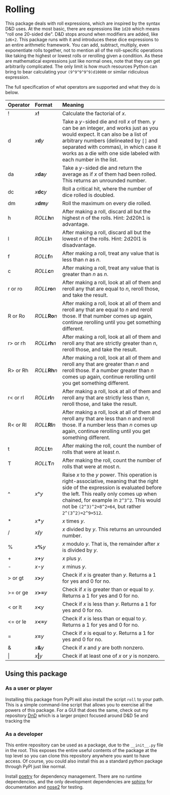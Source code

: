 # Rolling

This package deals with roll expressions, which are inspired by the syntax D&D uses.
At the most basic, there are expressions like `1d20` which means "roll one 20-sided die".
D&D stops around when modifiers are added, like `1d6+2`.
This package runs with it and introduces these dice expressions to an entire arithmetic framework.
You can add, subtract, multiply, even exponentiate rolls together, not to mention all of the roll-specific operations like taking the highest or lowest rolls or rerolling given a condition.
As these are mathematical expressions just like normal ones, note that they can get arbitrarily complicated.
The only limit is how much resources Python can bring to bear calculating your `(9^9^9^9^9)d10000` or similar ridiculous expression.  

The full specification of what operators are supported and what they do is below.

| Operator | Format          | Meaning
| :------- | :-------------- | :------------------------------------------------------------------------------------------------------------------------------------------------------------------------------------------------------------------------------------
| !        | *x*__!__        | Calculate the factorial of _x_.
| d        | *x*__d__*y*     | Take a _y_-sided die and roll _x_ of them. _y_ can be an integer, and works just as you would expect. It can also be a list of arbitrary numbers (delineated by `[]` and separated with commas), in which case it works as a die with one side labeled with each number in the list.
| da       | *x*__da__*y*    | Take a _y_-sided die and return the average as if _x_ of them had been rolled. This returns an unrounded number.
| dc       | *x*__dc__*y*    | Roll a critical hit, where the number of dice rolled is doubled.
| dm       | *x*__dm__*y*    | Roll the maximum on every die rolled.
| h        | *ROLL*__h__*n*  | After making a roll, discard all but the highest _n_ of the rolls. Hint: 2d20h1 is advantage.
| l        | *ROLL*__l__*n*  | After making a roll, discard all but the lowest _n_ of the rolls. Hint: 2d20l1 is disadvantage.
| f        | *ROLL*__f__*n*  | After making a roll, treat any value that is less than _n_ as _n_.
| c        | *ROLL*__c__*n*  | After making a roll, treat any value that is greater than _n_ as _n_.
| r or ro  | *ROLL*__ro__*n* | After making a roll, look at all of them and reroll any that are equal to _n_, reroll those, and take the result.
| R or Ro  | *ROLL*__Ro__*n* | After making a roll, look at all of them and reroll any that are equal to _n_ and reroll those. If that number comes up again, continue rerolling until you get something different.
| r> or rh | *ROLL*__rh__*n* | After making a roll, look at all of them and reroll any that are strictly greater than _n_, reroll those, and take the result.
| R> or Rh | *ROLL*__Rh__*n* | After making a roll, look at all of them and reroll any that are greater than _n_ and reroll those. If a number greater than _n_ comes up again, continue rerolling until you get something different.
| r< or rl | *ROLL*__rl__*n* | After making a roll, look at all of them and reroll any that are strictly less than _n_, reroll those, and take the result.
| R< or Rl | *ROLL*__Rl__*n* | After making a roll, look at all of them and reroll any that are less than _n_ and reroll those. If a number less than _n_ comes up again, continue rerolling until you get something different.
| t        | *ROLL*__t__*n*  | After making the roll, count the number of rolls that were at least _n_.
| T        | *ROLL*__T__*n*  | After making the roll, count the number of rolls that were at most _n_.
| ^        | *x*__^__*y*     | Raise _x_ to the _y_ power. This operation is right-associative, meaning that the right side of the expression is evaluated before the left. This really only comes up when chained, for example in `2^3^2`. This would not be `(2^3)^2=8^2=64`, but rather `2^(3^2)=2^9=512`.
| *        | *x*__*__*y*     | _x_ times _y_.
| /        | *x*__/__*y*     | _x_ divided by _y_. This returns an unrounded number.
| %        | *x*__%__*y*     | _x_ modulo _y_. That is, the remainder after _x_ is divided by _y_.
| +        | *x*__+__*y*     | _x_ plus _y_.
| -        | *x*__-__*y*     | _x_ minus _y_.
| > or gt  | *x*__>__*y*     | Check if _x_ is greater than _y_. Returns a 1 for yes and 0 for no.
| >= or ge | *x*__>=__*y*    | Check if _x_ is greater than or equal to _y_. Returns a 1 for yes and 0 for no.
| < or lt  | *x*__<__*y*     | Check if _x_ is less than _y_. Returns a 1 for yes and 0 for no.
| <= or le | *x*__<=__*y*    | Check if _x_ is less than or equal to _y_. Returns a 1 for yes and 0 for no.
| =        | *x*__=__*y*     | Check if _x_ is equal to _y_. Returns a 1 for yes and 0 for no.
| &        | *x*__&__*y*     | Check if _x_ and _y_ are both nonzero.
| \|       | *x*__\|__*y*    | Check if at least one of _x_ or _y_ is nonzero.



## Using this package

### As a user or player

Installing this package from PyPI will also install the script `roll` to your path. This is a simple command-line script that allows you to exercise all the powers of this package.
For a GUI that does the same, check out my repository [DnD](https://github.com/the-nick-of-time/DnD) which is a larger project focused around D&D 5e and tracking the 


### As a developer

This entire repository can be used as a package, due to the `__init__.py` file in the root. 
This exposes the entire useful contents of the package at the top level so you can clone this repository anywhere you want to have access.
Of course, you could also install this as a standard python package through PyPI just like normal. 

Install [poetry](https://github.com/sdispater/poetry) for dependency management. There are no runtime dependencies, and the only development dependencies are [sphinx](http://www.sphinx-doc.org/en/master/) for documentation and [nose2](https://nose2.readthedocs.io/en/latest/index.html) for testing. 
